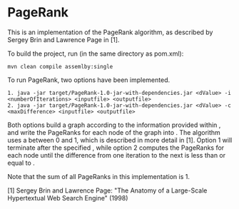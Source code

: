 # PageRank

This is an implementation of the PageRank algorithm, as described by Sergey Brin and Lawrence Page in [1].

To build the project, run (in the same directory as pom.xml):

    mvn clean compile assemlby:single

To run PageRank, two options have been implemented.

    1. java -jar target/PageRank-1.0-jar-with-dependencies.jar <dValue> -i <numberOfIterations> <inputfile> <outputfile>
    2. java -jar target/PageRank-1.0-jar-with-dependencies.jar <dValue> -c <maxDifference> <inputfile> <outputfile>

Both options build a graph according to the information provided within <inputfile>, and write the PageRanks for each node of the graph into <outputfile>. The algorithm uses a <dValue> between 0 and 1, which is described in more detail in [1]. Option 1 will terminate after the specified <numberOfIterations>, while option 2 computes the PageRanks for each node until the difference from one iteration to the next is less than or equal to <maxDifference>.

Note that the sum of all PageRanks in this implementation is 1.



[1] Sergey Brin and Lawrence Page: "The Anatomy of a Large-Scale Hypertextual Web Search Engine" (1998)

